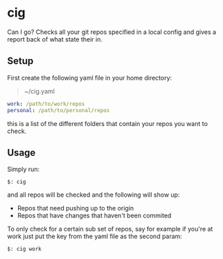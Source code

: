 # cig
Can I go? Checks all your git repos specified in a local config and gives a 
report back of what state their in.

## Setup

First create the following yaml file in your home directory:

> ~/cig.yaml

```yaml
work: /path/to/work/repos
personal: /path/to/personal/repos
```

this is a list of the different folders that contain your repos you want to check.

## Usage

Simply run:

`$: cig`

and all repos will be checked and the following will show up:

* Repos that need pushing up to the origin
* Repos that have changes that haven't been commited

To only check for a certain sub set of repos, say for example if you're at work
just put the key from the yaml file as the second param:

`$: cig work`
